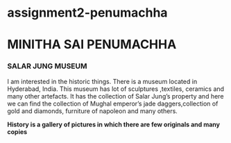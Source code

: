 # assignment2-penumachha

# MINITHA SAI PENUMACHHA

### SALAR JUNG MUSEUM

I am interested in the historic things. There is a museum located in Hyderabad, India. This museum has lot of sculptures ,textiles, ceramics and many other artefacts. It has the collection of Salar Jung’s property and here we can  find the collection of Mughal emperor’s jade daggers,collection of gold and diamonds, furniture of napoleon and many others.

**History is a gallery of pictures in which there are few originals and many copies**
